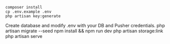     composer install 
    cp .env.example .env 
    php artisan key:generate 
Create database and modify .env with your DB and Pusher credentials.
    php artisan migrate --seed
    npm install && npm run dev
    php artisan storage:link
    php artisan serve
